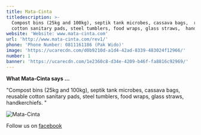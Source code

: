 ```yaml
---
title: Mata-Cinta
titledescription: >-
  Compost bins (25kg and 100kg), septik tank microbes, cassava bags,  reusable
  cotton sanitary pads, steel tumblers, food wraps, glass straws,  handkerchiefs
website: 'Website: www.mata-cinta.com'
url: 'http://www.mata-cinta.com/rev1/'
phone: 'Phone Number: 0811161186 (Pak Wido)'
image: 'https://ucarecdn.com/d0b9210d-a1d4-42ad-8339-483024f12966/'
number: 1
banner: 'https://ucarecdn.com/1e2360c8-d34e-4209-b46f-fa8816c92969/'
---
```

**What Mata-Cinta says ...**

"Compost bins (25kg and 100kg), septik tank microbes, cassava bags, reusable cotton sanitary pads, steel tumblers, food wraps, glass straws, handkerchiefs. "

![Mata-Cinta](https://ucarecdn.com/27f61a23-384c-4768-8a30-7066d3d0d51f/ "Mata-Cinta")

Follow us on [facebook](www.facebook.com/matacinta.id/)
